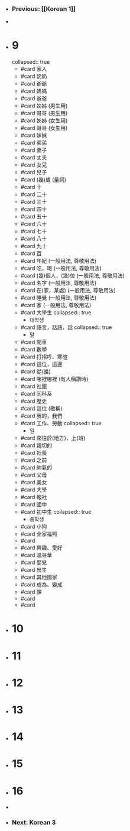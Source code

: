 - ### Previous: [[Korean 1]]
-
- # 9
  collapsed:: true
	- #card 家人
	- #card 奶奶
	- #card 爺爺
	- #card 媽媽
	- #card 爸爸
	- #card 姊姊 (男生用)
	- #card 哥哥 (男生用)
	- #card 姊姊 (女生用)
	- #card 哥哥 (女生用)
	- #card 妹妹
	- #card 弟弟
	- #card 妻子
	- #card 丈夫
	- #card 女兒
	- #card 兒子
	- #card (幾)歲 (量詞)
	- #card 十
	- #card 二十
	- #card 三十
	- #card 四十
	- #card 五十
	- #card 六十
	- #card 七十
	- #card 八十
	- #card 九十
	- #card 百
	- #card 年紀 (一般用法, 尊敬用法)
	- #card 吃，喝 (一般用法, 尊敬用法)
	- #card (幾)個人，(幾)位 (一般用法, 尊敬用法)
	- #card 名字 (一般用法, 尊敬用法)
	- #card 在(家，某處) (一般用法, 尊敬用法)
	- #card 睡覺 (一般用法, 尊敬用法)
	- #card 家 (一般用法, 尊敬用法)
	- #card 大學生
	  collapsed:: true
		- 대학생
	- #card 語言，話語，話
	  collapsed:: true
		- 말
	- #card 開車
	- #card 數學
	- #card 打招呼、寒暄
	- #card 這位，這邊
	- #card 從(誰)
	- #card 哪裡哪裡 (有人稱讚時)
	- #card 社團
	- #card 同科系
	- #card 歷史
	- #card 這位 (敬稱)
	- #card 我的，我們
	- #card 工作、勞動
	  collapsed:: true
		- 일
	- #card 來往於(地方)，上(班)
	- #card 親切的
	- #card 社長
	- #card 之前
	- #card 帥氣的
	- #card 父母
	- #card 美女
	- #card 大學
	- #card 報社
	- #card 國中
	- #card 初中生
	  collapsed:: true
		- 중학생
	- #card 小狗
	- #card 全家福照
	- #card
	- #card 興趣、愛好
	- #card 溫哥華
	- #card 嬰兒
	- #card 出生
	- #card 其他國家
	- #card 成為、變成
	- #card 課
	- #card
	- #card
- # 10
- # 11
- # 12
- # 13
- # 14
- # 15
- # 16
-
- ### Next: Korean 3